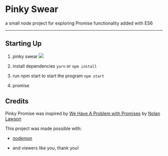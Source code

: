 # Pinky Swear

a small node project for exploring Promise functionality added with ES6

---

## Starting Up
1. pinky swear
![](https://media.giphy.com/media/l3UcmIFKn6dCvpYyI/giphy.gif)

2. install dependencies
```yarn```
or
```npm install```

3. run npm start to start the program
```npm start```

4. promise

## Credits

Pinky Promise was inspired by [We Have A Problem with Promises](https://pouchdb.com/2015/05/18/we-have-a-problem-with-promises.html) by [Nolan Lawson](https://nolanlawson.com/)


This project was made possible with:

* [nodemon](https://nodemon.io/)

* and viewers like you, thank you!
